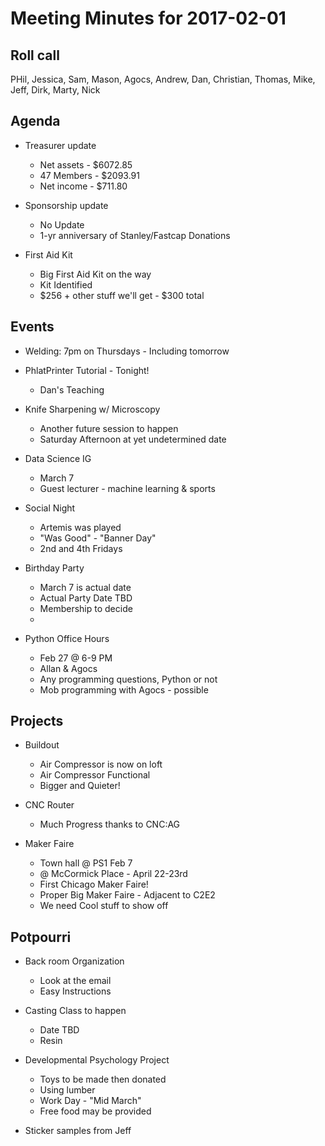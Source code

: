 Meeting Minutes for 2017-02-01
==============================

Roll call
---------
PHil, Jessica, Sam, Mason, Agocs, Andrew, Dan, Christian, Thomas, Mike, Jeff, Dirk, Marty, Nick

Agenda
------
- Treasurer update
  - Net assets - $6072.85
  - 47 Members - $2093.91
  - Net income - $711.80

- Sponsorship update 
  - No Update
  - 1-yr anniversary of Stanley/Fastcap Donations
  
- First Aid Kit
  - Big First Aid Kit on the way
  - Kit Identified
  - $256 + other stuff we'll get - $300 total


Events
------
- Welding: 7pm on Thursdays - Including tomorrow

- PhlatPrinter Tutorial - Tonight!
  - Dan's Teaching


- Knife Sharpening w/ Microscopy 
  - Another future session to happen
  - Saturday Afternoon at yet undetermined date

- Data Science IG 
  - March 7 
  - Guest lecturer - machine learning & sports
 
- Social Night 
  - Artemis was played
  - "Was Good" - "Banner Day"
  - 2nd and 4th Fridays

- Birthday Party
  - March 7 is actual date
  - Actual Party Date TBD
  - Membership to decide
  - 

- Python Office Hours
  - Feb 27 @ 6-9 PM
  - Allan & Agocs
  - Any programming questions, Python or not
  - Mob programming with Agocs - possible

  

Projects
--------
- Buildout
  - Air Compressor is now on loft
  - Air Compressor Functional
  - Bigger and Quieter!
 
- CNC Router   
  - Much Progress thanks to  CNC:AG

- Maker Faire 
  - Town hall @ PS1 Feb 7
  - @ McCormick Place - April 22-23rd
  - First Chicago Maker Faire!
  - Proper Big Maker Faire - Adjacent to C2E2
  - We need Cool stuff to show off
  
  

Potpourri
---------
- Back room Organization
  - Look at the email
  - Easy Instructions

- Casting Class to happen 
  - Date TBD
  - Resin

- Developmental Psychology Project
  - Toys to be made then donated
  - Using lumber
  - Work Day - "Mid March"
  - Free food may be provided
  
- Sticker samples from Jeff
  






 



